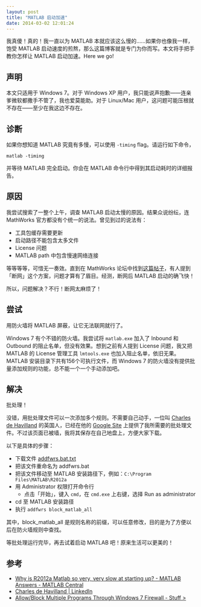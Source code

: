 ```yaml
---
layout: post
title: "MATLAB 启动加速"
date: 2014-03-02 12:01:24
---
```


我真傻！真的！我一直以为 MATLAB 本就应该这么慢的……如果你也像我一样，饱受 MATLAB 启动速度的煎熬，那么这篇博客就是专门为你而写。本文将手把手教你怎样让 MATLAB 启动加速。Here we go!

声明
----

本文只适用于 Windows 7。对于 Windows XP 用户，我只能说声抱歉——连亲爹微软都撒手不管了，我也爱莫能助。对于 Linux/Mac 用户，这问题可能压根就不存在——至少在我这边不存在。

诊断
----

如果你想知道 MATLAB 究竟有多慢，可以使用 `-timing` flag。请运行如下命令，

    matlab -timing

并等待 MATLAB 完全启动。你会在 MATLAB 命令行中得到其启动耗时的详细报告。

原因
----

我尝试搜索了一整个上午，调查 MATLAB 启动太慢的原因。结果众说纷纭，连 MathWorks 官方都没有个统一的说法。曾见到过的说法有：

- 工具包缓存需要更新
- 启动路径不能包含太多文件
- License 问题
- MATLAB path 中包含慢速网络连接

等等等等，可惜无一奏效。直到在 MathWorks 论坛中找到[这篇帖子][post]，有人提到「断网」这个方案，问题才算有了眉目。经测，断网后 MATLAB 启动的确飞快！

所以，问题解决？不行！断网太麻烦了！

尝试
----

用防火墙将 MATLAB 屏蔽，让它无法联网就行了。

Windows 7 有个不错的防火墙。我尝试将 `matlab.exe` 加入了 Inbound 和 Outbound 的阻止名单，但没有效果。想到之前有人提到 License 问题，我又把 MATLAB 的 License 管理工具 `lmtools.exe` 也加入阻止名单，依旧无果。MATLAB 安装目录下共有156个可执行文件，而 Windows 7 的防火墙没有提供批量添加规则的功能，总不能一个一个手动添加吧。

解决
----

批处理！

没错，用批处理文件可以一次添加多个规则。不需要自己动手，一位叫 [Charles de Havilland][charles] 的英国人，已经在他的 [Google Site][googlesite] 上提供了我所需要的批处理文件。不过该页面已被墙，我将其保存在自己地盘上，方便大家下载。

以下是具体的步骤：

- 下载文件 [addfwrs.bat.txt][bat]
- 把该文件重命名为 addfwrs.bat
- 把该文件移动至 MATLAB 安装路径下，例如：`C:\Program Files\MATLAB\R2012a`
- 用 Administrator 权限打开命令行
  - 点击「开始」，键入 `cmd`，在 `cmd.exe` 上右键，选择 Run as administrator
- cd 至 MATLAB 安装路径
- 执行 `addfwrs block_matlab_all`

其中，block\_matlab\_all 是规则名称的前缀，可以任意修改，目的是为了方便以后在防火墙规则中查找。

等批处理运行完毕，再去试着启动 MATLAB 吧！原来生活可以更美的！

参考
----

- [Why is R2012a Matlab so very, very slow at starting up? - MATLAB Answers - MATLAB Central][post]
- [Charles de Havilland | LinkedIn][charles]
- [Allow/Block Multiple Programs Through Windows 7 Firewall - Stuff >][googlesite]

[post]: http://www.mathworks.com/matlabcentral/answers/50660-why-is-r2012a-matlab-so-very-very-slow-at-starting-up "Why is R2012a Matlab so very, very slow at starting up? - MATLAB Answers - MATLAB Central"
[charles]: http://www.linkedin.com/in/charlesdehavilland "Charles de Havilland | LinkedIn"
[googlesite]: https://sites.google.com/site/mytools4000/home/allow-block-multiple-programs-through-windows-7-firewall "Allow/Block Multiple Programs Through Windows 7 Firewall - Stuff >"
[bat]: /assets/files/addfwrs.bat.txt
